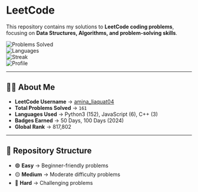 # LeetCode  

This repository contains my solutions to **LeetCode coding problems**, focusing on **Data Structures, Algorithms, and problem-solving skills**.  

![Problems Solved](https://img.shields.io/badge/Problems%20Solved-161-brightgreen?style=for-the-badge)  
![Languages](https://img.shields.io/badge/Languages-Python3%20%7C%20JavaScript%20%7C%20C++-blue?style=for-the-badge)  
![Streak](https://img.shields.io/badge/100%20Days-Coding%20Streak-orange?style=for-the-badge)  
![Profile](https://img.shields.io/badge/LeetCode-amina__liaquat04-yellow?style=for-the-badge&logo=leetcode)  

---

## 👩‍💻 About Me  

- **LeetCode Username** → [amina_liaquat04](https://leetcode.com/u/amina_liaquat04/)  
- **Total Problems Solved** → `161`  
- **Languages Used** → Python3 (152), JavaScript (6), C++ (3)  
- **Badges Earned** → 50 Days, 100 Days (2024)  
- **Global Rank** → 817,802  

---

## 📂 Repository Structure  

- 🟢 **Easy** → Beginner-friendly problems  
- 🟡 **Medium** → Moderate difficulty problems  
- 🔴 **Hard** → Challenging problems  

